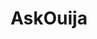 ---
title: AskOuija
crosslinks:
- wholesomeouija
- noshitouija
- jesuschristouija
- SuicideWatch
- OuijaIsFuckingLit
- kinkyouija
- Ouija_irl
- SavageOuija
- furry_irl
- Ooer
- 2ouijairl4ouijairl
- GrammarNaziOuija
- PrequelMemes
- AskReddit
- theydidthefuckyou
- onewordeach
- jesuschristreddit
- 2meirl42meirl4meirl
- Ouija
- me_irl
---